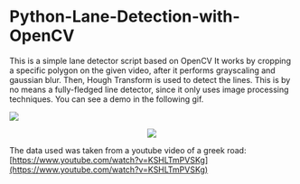 # Python-Lane-Detection-with-OpenCV

This is a simple lane detector script based on OpenCV
It works by cropping a specific polygon on the given video,
after it performs grayscaling and gaussian blur.
Then, Hough Transform is used to detect the lines. This is by no means a fully-fledged line detector, since it only uses image processing techniques. 
You can see a demo in the following gif.

  
<img src="https://github.com/astasinos/Python-Lane-Detection-with-OpenCV/blob/main/videos/gif_image.gif"/>

<p align="center">
  
  <img src="https://github.com/astasinos/Python-Lane-Detection-with-OpenCV/blob/main/videos/Screenshot_3.png"/>
</p>

The data used was taken from a youtube video of a greek road: [https://www.youtube.com/watch?v=KSHLTmPVSKg](https://www.youtube.com/watch?v=KSHLTmPVSKg)
